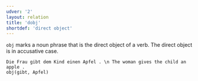 ```yaml
---
udver: '2'
layout: relation
title: 'dobj'
shortdef: 'direct object'
---
```


`obj` marks a noun phrase that is the direct object of a verb. The direct object is in accusative case.

~~~ sdparse
Die Frau gibt dem Kind einen Apfel . \n The woman gives the child an apple .
obj(gibt, Apfel)
~~~

<!-- Interlanguage links updated Pá kvě 14 11:09:15 CEST 2021 -->
